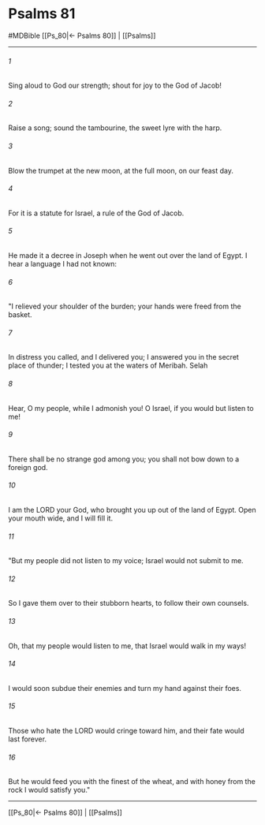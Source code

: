 # Psalms 81
#MDBible
[[Ps_80|← Psalms 80]] | [[Psalms]]

***

###### 1 
Sing aloud to God our strength; shout for joy to the God of Jacob! 

###### 2 
Raise a song; sound the tambourine, the sweet lyre with the harp. 

###### 3 
Blow the trumpet at the new moon, at the full moon, on our feast day. 

###### 4 
For it is a statute for Israel, a rule of the God of Jacob. 

###### 5 
He made it a decree in Joseph when he went out over the land of Egypt. I hear a language I had not known: 

###### 6 
"I relieved your shoulder of the burden; your hands were freed from the basket. 

###### 7 
In distress you called, and I delivered you; I answered you in the secret place of thunder; I tested you at the waters of Meribah. Selah 

###### 8 
Hear, O my people, while I admonish you! O Israel, if you would but listen to me! 

###### 9 
There shall be no strange god among you; you shall not bow down to a foreign god. 

###### 10 
I am the LORD your God, who brought you up out of the land of Egypt. Open your mouth wide, and I will fill it. 

###### 11 
"But my people did not listen to my voice; Israel would not submit to me. 

###### 12 
So I gave them over to their stubborn hearts, to follow their own counsels. 

###### 13 
Oh, that my people would listen to me, that Israel would walk in my ways! 

###### 14 
I would soon subdue their enemies and turn my hand against their foes. 

###### 15 
Those who hate the LORD would cringe toward him, and their fate would last forever. 

###### 16 
But he would feed you with the finest of the wheat, and with honey from the rock I would satisfy you." 

***

[[Ps_80|← Psalms 80]] | [[Psalms]]
